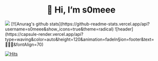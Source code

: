 <div align=center><h1>👋 Hi, I’m s0meee </h1></div>

<img src="https://github-readme-stats.vercel.app/api/top-langs/?username=s0meee&theme=dracula&exclude_repo=clone-web-scrapper,clone-zoom&hide=Procfile&layout=compact&langs_count=8"/>
[!![Anurag's github stats](https://github-readme-stats.vercel.app/api?username=s0meee&show_icons=true&theme=radical) 
![header](https://capsule-render.vercel.app/api?type=waving&color=auto&height=120&animation=fadeIn&section=footer&text=👩🏻‍💻&fontAlign=70)

[![Hits](https://hits.seeyoufarm.com/api/count/incr/badge.svg?url=https%3A%2F%2Fgithub.com%2Fs0meee%2Fhit-counter&count_bg=%23D8B8F6&title_bg=%23EEA8F0&icon=reddit.svg&icon_color=%23F3F1F6&title=hits&edge_flat=false)](https://hits.seeyoufarm.com)
